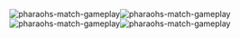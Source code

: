 ![pharaohs-match-gameplay](https://github.com/user-attachments/assets/d625b074-f793-4e9f-a4d2-fc8126e6c4a3)![pharaohs-match-gameplay](https://github.com/user-attachments/assets/d625b074-f793-4e9f-a4d2-fc8126e6c4a3)![pharaohs-match-gameplay](https://github.com/user-attachments/assets/d625b074-f793-4e9f-a4d2-fc8126e6c4a3)![pharaohs-match-gameplay](https://github.com/user-attachments/assets/d625b074-f793-4e9f-a4d2-fc8126e6c4a3)
